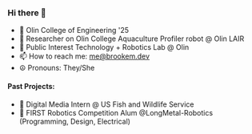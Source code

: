 ### Hi there 👋

- 🔭 Olin College of Engineering '25
- 🌊 Researcher on Olin College Aquaculture Profiler robot @ Olin LAIR
- 💬 Public Interest Technology + Robotics Lab @ Olin
- 📫 How to reach me: me@brookem.dev
- ☮ Pronouns: They/She

#### Past Projects:
- 🌱 Digital Media Intern @ US Fish and Wildlife Service
- 🤖 FIRST Robotics Competition Alum @LongMetal-Robotics (Programming, Design, Electrical)
